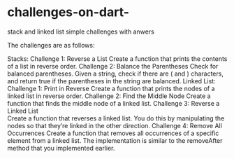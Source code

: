 # challenges-on-dart-
stack and linked list simple challenges with anwers 


The challenges are as follows:

Stacks:
Challenge 1: Reverse a List 
Create a function that prints the contents of a list in reverse order.
Challenge 2: Balance the Parentheses 
Check for balanced parentheses. Given a string, check if there are ( and ) characters, and return true if the parentheses in the string are balanced. 
Linked List:
Challenge 1: Print in Reverse 
 Create a function that prints the nodes of a linked list in reverse order. 
Challenge 2: Find the Middle Node 
Create a function that finds the middle node of a linked list. 
Challenge 3: Reverse a Linked List  
Create a function that reverses a linked list. You do this by manipulating the nodes so that they’re linked in the other direction. 
Challenge 4: Remove All Occurrences 
 Create a function that removes all occurrences of a specific element from a linked list. The implementation is similar to the removeAfter method that you implemented earlier.


